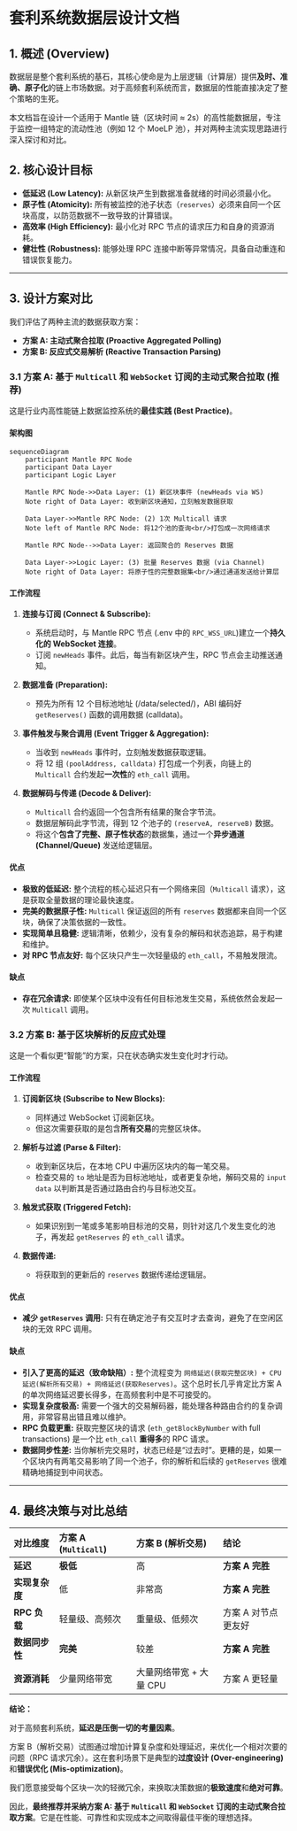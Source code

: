 # 套利系统数据层设计文档

## 1\. 概述 (Overview)

数据层是整个套利系统的基石，其核心使命是为上层逻辑（计算层）提供**及时、准确、原子化**的链上市场数据。对于高频套利系统而言，数据层的性能直接决定了整个策略的生死。

本文档旨在设计一个适用于 Mantle 链（区块时间 ≈ 2s）的高性能数据层，专注于监控一组特定的流动性池（例如 12 个 MoeLP 池），并对两种主流实现思路进行深入探讨和对比。

## 2\. 核心设计目标

  - **低延迟 (Low Latency):** 从新区块产生到数据准备就绪的时间必须最小化。
  - **原子性 (Atomicity):** 所有被监控的池子状态（`reserves`）必须来自同一个区块高度，以防范数据不一致导致的计算错误。
  - **高效率 (High Efficiency):** 最小化对 RPC 节点的请求压力和自身的资源消耗。
  - **健壮性 (Robustness):** 能够处理 RPC 连接中断等异常情况，具备自动重连和错误恢复能力。

-----

## 3\. 设计方案对比

我们评估了两种主流的数据获取方案：

  - **方案 A: 主动式聚合拉取 (Proactive Aggregated Polling)**
  - **方案 B: 反应式交易解析 (Reactive Transaction Parsing)**

### 3.1 方案 A: 基于 `Multicall` 和 `WebSocket` 订阅的主动式聚合拉取 (推荐)

这是行业内高性能链上数据监控系统的**最佳实践 (Best Practice)**。

#### **架构图**

```mermaid
sequenceDiagram
    participant Mantle RPC Node
    participant Data Layer
    participant Logic Layer

    Mantle RPC Node->>Data Layer: (1) 新区块事件 (newHeads via WS)
    Note right of Data Layer: 收到新区块通知，立刻触发数据获取
    
    Data Layer->>Mantle RPC Node: (2) 1次 Multicall 请求
    Note left of Mantle RPC Node: 将12个池的查询<br/>打包成一次网络请求
    
    Mantle RPC Node-->>Data Layer: 返回聚合的 Reserves 数据
    
    Data Layer->>Logic Layer: (3) 批量 Reserves 数据 (via Channel)
    Note right of Data Layer: 将原子性的完整数据集<br/>通过通道发送给计算层
```

#### **工作流程**

1.  **连接与订阅 (Connect & Subscribe):**

      - 系统启动时，与 Mantle RPC 节点 (.env 中的 `RPC_WSS_URL`)建立一个**持久化的 WebSocket 连接**。
      - 订阅 `newHeads` 事件。此后，每当有新区块产生，RPC 节点会主动推送通知。

2.  **数据准备 (Preparation):**

      - 预先为所有 12 个目标池地址 (/data/selected/)，ABI 编码好 `getReserves()` 函数的调用数据 (calldata)。

3.  **事件触发与聚合调用 (Event Trigger & Aggregation):**

      - 当收到 `newHeads` 事件时，立刻触发数据获取逻辑。
      - 将 12 组 `(poolAddress, calldata)` 打包成一个列表，向链上的 `Multicall` 合约发起**一次性**的 `eth_call` 调用。

4.  **数据解码与传递 (Decode & Deliver):**

      - `Multicall` 合约返回一个包含所有结果的聚合字节流。
      - 数据层解码此字节流，得到 12 个池子的 `(reserveA, reserveB)` 数据。
      - 将这个**包含了完整、原子性状态**的数据集，通过一个**异步通道 (Channel/Queue)** 发送给逻辑层。

#### **优点**

  - **极致的低延迟:** 整个流程的核心延迟只有一个网络来回（`Multicall` 请求），这是获取全量数据的理论最快速度。
  - **完美的数据原子性:** `Multicall` 保证返回的所有 `reserves` 数据都来自同一个区块，确保了决策依据的一致性。
  - **实现简单且稳健:** 逻辑清晰，依赖少，没有复杂的解码和状态追踪，易于构建和维护。
  - **对 RPC 节点友好:** 每个区块只产生一次轻量级的 `eth_call`，不易触发限流。

#### **缺点**

  - **存在冗余请求:** 即使某个区块中没有任何目标池发生交易，系统依然会发起一次 `Multicall` 调用。

### 3.2 方案 B: 基于区块解析的反应式处理

这是一个看似更“智能”的方案，只在状态确实发生变化时才行动。

#### **工作流程**

1.  **订阅新区块 (Subscribe to New Blocks):**

      - 同样通过 WebSocket 订阅新区块。
      - 但这次需要获取的是包含**所有交易**的完整区块体。

2.  **解析与过滤 (Parse & Filter):**

      - 收到新区块后，在本地 CPU 中遍历区块内的每一笔交易。
      - 检查交易的 `to` 地址是否为目标池地址，或者更复杂地，解码交易的 `input data` 以判断其是否通过路由合约与目标池交互。

3.  **触发式获取 (Triggered Fetch):**

      - 如果识别到一笔或多笔影响目标池的交易，则针对这几个发生变化的池子，再发起 `getReserves` 的 `eth_call` 请求。

4.  **数据传递:**

      - 将获取到的更新后的 `reserves` 数据传递给逻辑层。

#### **优点**

  - **减少 `getReserves` 调用:** 只有在确定池子有交互时才去查询，避免了在空闲区块的无效 RPC 调用。

#### **缺点**

  - **引入了更高的延迟（致命缺陷）:** 整个流程变为 `网络延迟(获取完整区块) + CPU延迟(解析所有交易) + 网络延迟(获取Reserves)`。这个总时长几乎肯定比方案 A 的单次网络延迟要长得多，在高频套利中是不可接受的。
  - **实现复杂度极高:** 需要一个强大的交易解码器，能处理各种路由合约的复杂调用，非常容易出错且难以维护。
  - **RPC 负载更重:** 获取完整区块的请求 (`eth_getBlockByNumber` with full transactions) 是一个比 `eth_call` **重得多**的 RPC 请求。
  - **数据同步性差:** 当你解析完交易时，状态已经是“过去时”。更糟的是，如果一个区块内有两笔交易影响了同一个池子，你的解析和后续的 `getReserves` 很难精确地捕捉到中间状态。

-----

## 4\. 最终决策与对比总结

| 对比维度 | 方案 A (`Multicall`) | 方案 B (解析交易) | 结论 |
| :--- | :--- | :--- | :--- |
| **延迟** | **极低** | 高 | **方案 A 完胜** |
| **实现复杂度** | 低 | 非常高 | **方案 A 完胜** |
| **RPC 负载** | 轻量级、高频次 | 重量级、低频次 | 方案 A 对节点更友好 |
| **数据同步性** | **完美** | 较差 | **方案 A 完胜** |
| **资源消耗** | 少量网络带宽 | 大量网络带宽 + 大量 CPU | 方案 A 更轻量 |

**结论：**

对于高频套利系统，**延迟是压倒一切的考量因素**。

方案 B（解析交易）试图通过增加计算复杂度和处理延迟，来优化一个相对次要的问题（RPC 请求冗余）。这在套利场景下是典型的**过度设计 (Over-engineering)** 和**错误优化 (Mis-optimization)**。

我们愿意接受每个区块一次的轻微冗余，来换取决策数据的**极致速度**和**绝对可靠**。

因此，**最终推荐并采纳方案 A: 基于 `Multicall` 和 `WebSocket` 订阅的主动式聚合拉取方案**。它是在性能、可靠性和实现成本之间取得最佳平衡的理想选择。